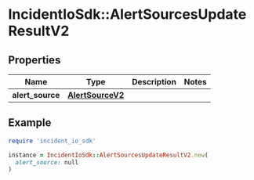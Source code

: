 # IncidentIoSdk::AlertSourcesUpdateResultV2

## Properties

| Name | Type | Description | Notes |
| ---- | ---- | ----------- | ----- |
| **alert_source** | [**AlertSourceV2**](AlertSourceV2.md) |  |  |

## Example

```ruby
require 'incident_io_sdk'

instance = IncidentIoSdk::AlertSourcesUpdateResultV2.new(
  alert_source: null
)
```

